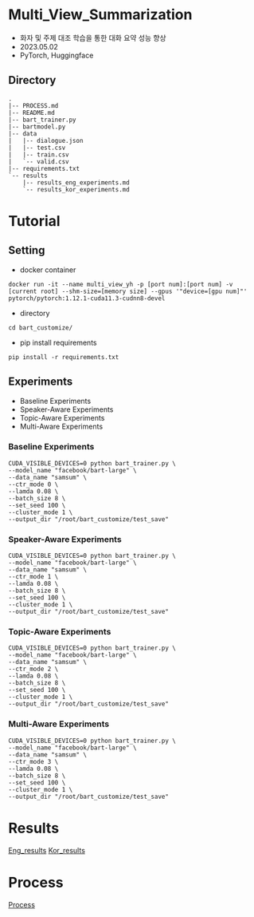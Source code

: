 # Multi_View_Summarization
- 화자 및 주제 대조 학습을 통한 대화 요약 성능 향상
- 2023.05.02
- PyTorch, Huggingface

## Directory
```
.
|-- PROCESS.md
|-- README.md
|-- bart_trainer.py
|-- bartmodel.py
|-- data
|   |-- dialogue.json
|   |-- test.csv
|   |-- train.csv
|   `-- valid.csv
|-- requirements.txt
`-- results
    |-- results_eng_experiments.md
    `-- results_kor_experiments.md
```

# Tutorial
## Setting
- docker container
```
docker run -it --name multi_view_yh -p [port num]:[port num] -v [current root] --shm-size=[memory size] --gpus '"device=[gpu num]"' pytorch/pytorch:1.12.1-cuda11.3-cudnn8-devel
```
- directory
```
cd bart_customize/
```
- pip install requirements
```
pip install -r requirements.txt
```

## Experiments
- Baseline Experiments
- Speaker-Aware Experiments
- Topic-Aware Experiments
- Multi-Aware Experiments

### Baseline Experiments
```
CUDA_VISIBLE_DEVICES=0 python bart_trainer.py \
--model_name "facebook/bart-large" \
--data_name "samsum" \
--ctr_mode 0 \
--lamda 0.08 \
--batch_size 8 \
--set_seed 100 \
--cluster_mode 1 \
--output_dir "/root/bart_customize/test_save"
```

### Speaker-Aware Experiments
```
CUDA_VISIBLE_DEVICES=0 python bart_trainer.py \
--model_name "facebook/bart-large" \
--data_name "samsum" \
--ctr_mode 1 \
--lamda 0.08 \
--batch_size 8 \
--set_seed 100 \
--cluster_mode 1 \
--output_dir "/root/bart_customize/test_save"
```

### Topic-Aware Experiments
```
CUDA_VISIBLE_DEVICES=0 python bart_trainer.py \
--model_name "facebook/bart-large" \
--data_name "samsum" \
--ctr_mode 2 \
--lamda 0.08 \
--batch_size 8 \
--set_seed 100 \
--cluster_mode 1 \
--output_dir "/root/bart_customize/test_save"
```

### Multi-Aware Experiments
```
CUDA_VISIBLE_DEVICES=0 python bart_trainer.py \
--model_name "facebook/bart-large" \
--data_name "samsum" \
--ctr_mode 3 \
--lamda 0.08 \
--batch_size 8 \
--set_seed 100 \
--cluster_mode 1 \
--output_dir "/root/bart_customize/test_save"
```

# Results
[Eng_results](https://github.com/NewPlus/Multi_View_Summarization/blob/main/results/results_eng_experiments.md)
[Kor_results](https://github.com/NewPlus/Multi_View_Summarization/blob/main/results/results_kor_experiments.md)

# Process
[Process](https://github.com/NewPlus/Multi_View_Summarization/blob/main/PROCESS.md)